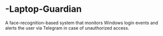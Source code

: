 # -Laptop-Guardian
A face-recognition-based system that monitors Windows login events and alerts the user via Telegram in case of unauthorized access.

